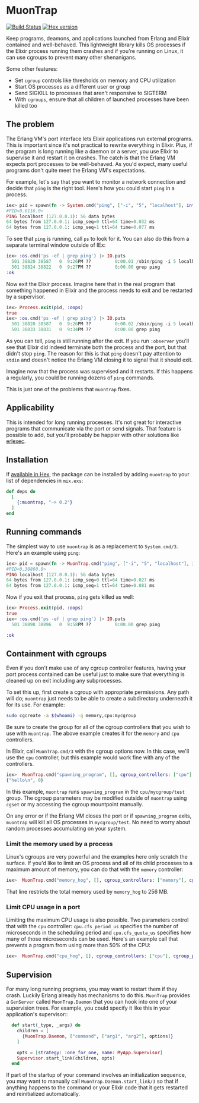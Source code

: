 # MuonTrap

[![Build Status](https://travis-ci.org/fhunleth/muontrap.svg?branch=master)](https://travis-ci.org/fhunleth/muontrap)
[![Hex version](https://img.shields.io/hexpm/v/muontrap.svg "Hex version")](https://hex.pm/packages/muontrap)

Keep programs, deamons, and applications launched from Erlang and Elixir
contained and well-behaved. This lightweight library kills OS processes if the
Elixir process running them crashes and if you're running on Linux, it can use
cgroups to prevent many other shenanigans.

Some other features:

* Set `cgroup` controls like thresholds on memory and CPU utilization
* Start OS processes as a different user or group
* Send SIGKILL to processes that aren't responsive to SIGTERM
* With `cgroups`, ensure that all children of launched processes have been killed too

## The problem

The Erlang VM's port interface lets Elixir applications run external programs.
This is important since it's not practical to rewrite everything in Elixir.
Plus, if the program is long running like a daemon or a server, you use Elixir
to supervise it and restart it on crashes. The catch is that the Erlang VM
expects port processes to be well-behaved. As you'd expect, many useful programs
don't quite meet the Erlang VM's expectations.

For example, let's say that you want to monitor a network connection and decide
that `ping` is the right tool. Here's how you could start `ping` in a process.

```elixir
iex> pid = spawn(fn -> System.cmd("ping", ["-i", "5", "localhost"], into: IO.stream(:stdio, :line)) end)
#PID<0.6116.0>
PING localhost (127.0.0.1): 56 data bytes
64 bytes from 127.0.0.1: icmp_seq=0 ttl=64 time=0.032 ms
64 bytes from 127.0.0.1: icmp_seq=1 ttl=64 time=0.077 ms
```

To see that `ping` is running, call `ps` to look for it. You can also do this
from a separate terminal window outside of IEx:

```elixir
iex> :os.cmd('ps -ef | grep ping') |> IO.puts
  501 38820 38587   0  9:26PM ??         0:00.01 /sbin/ping -i 5 localhost
  501 38824 38822   0  9:27PM ??         0:00.00 grep ping
:ok
```

Now exit the Elixir process. Imagine here that in the real program that
something happened in Elixir and the process needs to exit and be restarted by a
supervisor.

```elixir
iex> Process.exit(pid, :oops)
true
iex> :os.cmd('ps -ef | grep ping') |> IO.puts
  501 38820 38587   0  9:26PM ??         0:00.02 /sbin/ping -i 5 localhost
  501 38833 38831   0  9:34PM ??         0:00.00 grep ping
```

As you can tell, `ping` is still running after the exit. If you run `:observer`
you'll see that Elixir did indeed terminate both the process and the port, but
that didn't stop `ping`. The reason for this is that `ping` doesn't pay
attention to `stdin` and doesn't notice the Erlang VM closing it to signal that
it should exit.

Imagine now that the process was supervised and it restarts. If this happens a
regularly, you could be running dozens of `ping` commands.

This is just one of the problems that `muontrap` fixes.

## Applicability

This is intended for long running processes. It's not great for interactive
programs that communicate via the port or send signals. That feature is possible
to add, but you'll probably be happier with other solutions like
[erlexec](https://github.com/saleyn/erlexec/).

## Installation

If [available in Hex](https://hex.pm/docs/publish), the package can be installed
by adding `muontrap` to your list of dependencies in `mix.exs`:

```elixir
def deps do
  [
    {:muontrap, "~> 0.2"}
  ]
end
```

## Running commands

The simplest way to use `muontrap` is as a replacement to `System.cmd/3`. Here's
an example using `ping`:

```elixir
iex> pid = spawn(fn -> MuonTrap.cmd("ping", ["-i", "5", "localhost"], into: IO.stream(:stdio, :line)) end)
#PID<0.30860.0>
PING localhost (127.0.0.1): 56 data bytes
64 bytes from 127.0.0.1: icmp_seq=0 ttl=64 time=0.027 ms
64 bytes from 127.0.0.1: icmp_seq=1 ttl=64 time=0.081 ms
```

Now if you exit that process, `ping` gets killed as well:

```elixir
iex> Process.exit(pid, :oops)
true
iex> :os.cmd('ps -ef | grep ping') |> IO.puts
  501 38898 38896   0  9:58PM ??         0:00.00 grep ping

:ok
```

## Containment with cgroups

Even if you don't make use of any cgroup controller features, having your port
process contained can be useful just to make sure that everything is cleaned
up on exit including any subprocesses.

To set this up, first create a cgroup with appropriate permissions. Any path
will do; `muontrap` just needs to be able to create a subdirectory underneath it
for its use. For example:

```bash
sudo cgcreate -a $(whoami) -g memory,cpu:mycgroup
```

Be sure to create the group for all of the cgroup controllers that you wish to
use with `muontrap`. The above example creates it for the `memory` and `cpu`
controllers.

In Elixir, call `MuonTrap.cmd/3` with the
cgroup options now. In this case, we'll use the `cpu` controller, but this
example would work fine with any of the controllers.

```elixir
iex>  MuonTrap.cmd("spawning_program", [], cgroup_controllers: ["cpu"], cgroup_path: "mycgroup/test")
{"hello\n", 0}
```

In this example, `muontrap` runs `spawning_program` in the `cpu/mycgroup/test`
group. The cgroup parameters may be modified outside of
`muontrap` using `cgset` or my accessing the cgroup mountpoint manually.

On any error or if the Erlang VM closes the port or if `spawning_program` exits,
`muontrap` will kill all OS processes in `mycgroup/test`. No need to worry about
random processes accumulating on your system.

### Limit the memory used by a process

Linux's cgroups are very powerful and the examples here only scratch the
surface. If you'd like to limit an OS process and all of its child processes to
a maximum amount of memory, you can do that with the `memory` controller:

```elixir
iex>  MuonTrap.cmd("memory_hog", [], cgroup_controllers: ["memory"], cgroup_path: "mycgroup/test2", cgroup_sets: [{"memory", "memory.limit_in_bytes", "268435456"}])
```

That line restricts the total memory used by `memory_hog` to 256 MB.

### Limit CPU usage in a port

Limiting the maximum CPU usage is also possible. Two parameters control that
with the `cpu` controller: `cpu.cfs_period_us` specifies the number of
microseconds in the scheduling period and `cpu.cfs_quota_us` specifies how many
of those microseconds can be used. Here's an example call that prevents a
program from using more than 50% of the CPU:

```elixir
iex>  MuonTrap.cmd("cpu_hog", [], cgroup_controllers: ["cpu"], cgroup_path: "mycgroup/test3", cgroup_sets: [{"cpu", "cpu.cfs_period_us", "100000"}, {"cpu", "cpu.cfs_quota_us", 50000}])
```

## Supervision

For many long running programs, you may want to restart them if they crash.
Luckily Erlang already has mechanisms to do this. `MuonTrap` provides a
`GenServer` called `MuonTrap.Daemon` that you can hook into one of your
supervision trees.  For example, you could specify it like this in your
application's supervisor::

```elixir
  def start(_type, _args) do
    children = [
      {MuonTrap.Daemon, ["command", ["arg1", "arg2"], options]}
    ]

    opts = [strategy: :one_for_one, name: MyApp.Supervisor]
    Supervisor.start_link(children, opts)
  end
```

If part of the startup of your command involves an initialization sequence, you
may want to manually  call `MuonTrap.Daemon.start_link/3` so that if anything
happens to the command or your Elixir code that it gets restarted and
reinitialized automatically.

